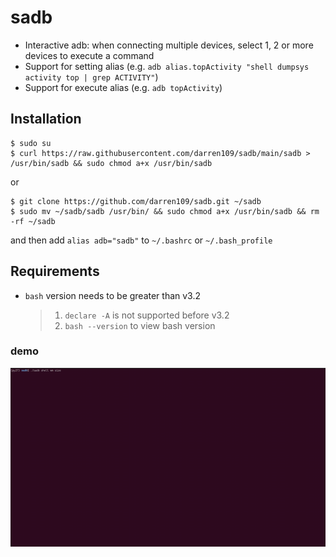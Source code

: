 # sadb

+ Interactive adb: when connecting multiple devices, select 1, 2 or more devices to execute a command
+ Support for setting alias (e.g. `adb alias.topActivity "shell dumpsys activity top | grep ACTIVITY"`)
+ Support for execute alias (e.g. `adb topActivity`)

## Installation

```shell
$ sudo su
$ curl https://raw.githubusercontent.com/darren109/sadb/main/sadb > /usr/bin/sadb && sudo chmod a+x /usr/bin/sadb
```
or 
```shell
$ git clone https://github.com/darren109/sadb.git ~/sadb
$ sudo mv ~/sadb/sadb /usr/bin/ && sudo chmod a+x /usr/bin/sadb && rm -rf ~/sadb
```
and then add `alias adb="sadb"` to `~/.bashrc` or `~/.bash_profile`


## Requirements

- `bash` version needs to be greater than v3.2
  > 1. `declare -A` is not supported before v3.2
  > 2. `bash --version` to view bash version

### demo
![](./screenshot/demo_0.gif)




